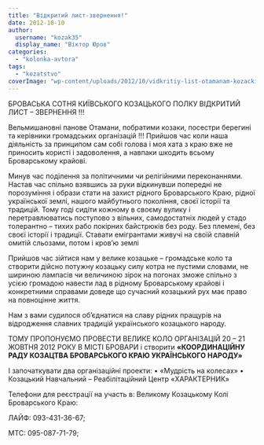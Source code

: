 ```yaml
---
title: "Відкритий лист-звернення!"
date: 2012-10-10
author: 
  username: "kozak35"
  display_name: "Віктор Юров"
categories: 
  - "kolonka-avtora"
tags: 
  - "kozatstvo"
coverImage: "wp-content/uploads/2012/10/vidkritiy-list-otamanam-kozackih-organizaciyi-brovarskogo-krayu-642c-1349814330205016-1-big.jpg"
---
```


БРОВАСЬКА СОТНЯ КИЇВСЬКОГО КОЗАЦЬКОГО ПОЛКУ ВІДКРИТИЙ ЛИСТ – ЗВЕРНЕННЯ !!!

Вельмишановні панове Отамани, побратими козаки, посестри берегині та керівники громадських організацій !!! Прийшов час коли наша діяльність за принципом сам собі голова і моя хата з краю вже не приносить користі і задоволення, а навпаки шкодить всьому Броварському крайові.

Минув час поділення за політичними чи релігійними переконаннями. Настав час спільно взявшись за руки відкинувши попередні не порозуміння і образи стати на захист рідного Броварського Краю, рідної української землі, нашого майбутнього покоління, своєї історії та традицій. Тому годі сидіти кожному в своєму вулику і перетравлюватись поступово з вільних, самодостатніх людей у стадо толерантно – тихих рабо покірних байстрюків без роду. Без племені, без своєї історії і традиції. Ставати емігрантами живучі на своїй славній омитій сльозами, потом і кров’ю землі

Прийшов час зійтися нам у велике козацьке – громадське коло та створити дійсно потужну козацьку силу котра не пустими словами, не шириною лампасів чи величиною зірок на погонах зможе спільно з усією громадою навести лад в рідному Броварському крайові і конкретними справами доведе що сучасний козацький рух має право на повноцінне життя.

Нам з вами судилося об’єднатися на славу рідних пращурів на відродження славних традицій українського козацького народу.

ТОМУ ПРОПОНУЄМО ПРОВЕСТИ ВЕЛИКЕ КОЛО ОРГАНІЗАЦІЙ 20 – 21 ЖОВТНЯ 2012 РОКУ В МІСТІ БРОВАРИ і створити **«КООРДИНАЦІЙНУ РАДУ КОЗАЦТВА БРОВАРСЬКОГО КРАЮ УКРАЇНСЬКОГО НАРОДУ»**

І започаткувати два організаційні проекти: • «Мудрість на колесах» • Козацький Навчальний – Реабілітаційний Центр «ХАРАКТЕРНИК»

Телефони для реєстрації на участь в: Великому Козацькому Колі Броварського Краю:

ЛАЙФ: 093-431-36-67;

МТС: 095-087-71-79;
